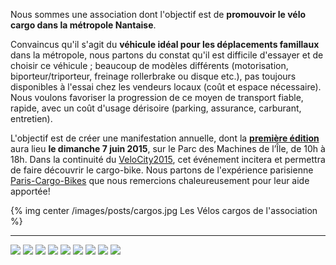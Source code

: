 Nous sommes une association dont l'objectif est de **promouvoir le vélo cargo dans la métropole Nantaise**.


Convaincus qu'il s'agit du **véhicule idéal pour les déplacements famillaux** dans la métropole, nous partons du constat qu'il est difficile d'essayer et de choisir ce véhicule ;
beaucoup de modèles différents (motorisation, biporteur/triporteur, freinage rollerbrake ou disque etc.), pas toujours disponibles à l'essai chez les vendeurs locaux (coût et espace nécessaire).
Nous voulons favoriser la progression de ce moyen de transport fiable, rapide, avec un coût d'usage dérisoire (parking, assurance, carburant, entretien).



L'objectif est de créer une manifestation annuelle, dont la **[première édition]** aura lieu **le dimanche 7 juin 2015**, sur le Parc des Machines de l’Île, de 10h à 18h. Dans la continuité du [VeloCity2015], cet événement incitera et permettra de faire découvrir le cargo-bike.
Nous partons de l'expérience parisienne [Paris-Cargo-Bikes] que nous remercions chaleureusement pour leur aide apportée!

{% img center /images/posts/cargos.jpg  Les Vélos cargos de l'association %}

* * *


<div class="partenaire">
<span>
    <a href="http://http://www.placeauvelo-nantes.fr/"> <img src="/images/partenaires/pav.png"></a>
</span>
<span>
    <a href="http://www.nantesmetropole.fr"> <img src="/images/partenaires/nantes_metropole.svg"></a>
</span>
<span>
    <a href="https://www.facebook.com/Boitesavelo"> <img src="/images/partenaires/boitesavelo.jpg"></a>
</span>
<span>
    <a href="http://pariscargobikes.org">  <img src="/images/partenaires/pariscargobike.png"></a>
</span>
<span>
    <a href="http://www.cyclable.com/les-magasins-adherents/magasin-velo-nantes"> <img src="/images/partenaires/bovelo.jpg"></a>
</span>
<span>
    <a href="http://www.amsterdamer.fr"> <img src="/images/partenaires/amsterdamer.png"></a>
</span>
<span>
    <a href="http://www.douze-cycles.com/"> <img src="/images/partenaires/douze.png"></a>
</span>
<span>
    <a href="http://www.nihola.fr"> <img src="/images/partenaires/nihola.jpg"></a>
</span>
<span>
    <a href="http://www.parisdropit.com/"> <img src="/images/partenaires/dropit.jpg"></a>
</span>

</div>





[première édition]: /blog/2015/02/28/communique-de-presse/
[Place Au Vélo]: http://www.placeauvelo-nantes.fr/
[VeloCity2015]: http://www.velo-city2015.com/
[Paris-Cargo-Bikes]: http://www.pariscargobikes.org/

